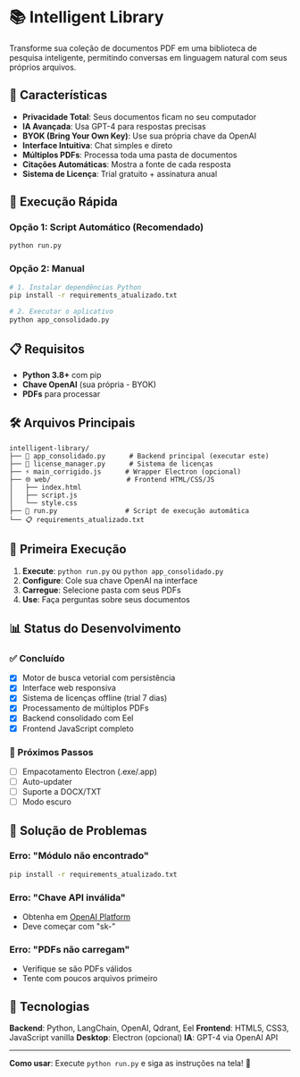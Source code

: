 # 📚 Intelligent Library

Transforme sua coleção de documentos PDF em uma biblioteca de pesquisa inteligente, permitindo conversas em linguagem natural com seus próprios arquivos.

## 🚀 Características

- **Privacidade Total**: Seus documentos ficam no seu computador
- **IA Avançada**: Usa GPT-4 para respostas precisas
- **BYOK (Bring Your Own Key)**: Use sua própria chave da OpenAI
- **Interface Intuitiva**: Chat simples e direto
- **Múltiplos PDFs**: Processa toda uma pasta de documentos
- **Citações Automáticas**: Mostra a fonte de cada resposta
- **Sistema de Licença**: Trial gratuito + assinatura anual

## 🎯 Execução Rápida

### Opção 1: Script Automático (Recomendado)
```bash
python run.py
```

### Opção 2: Manual
```bash
# 1. Instalar dependências Python
pip install -r requirements_atualizado.txt

# 2. Executar o aplicativo
python app_consolidado.py
```

## 📋 Requisitos

- **Python 3.8+** com pip
- **Chave OpenAI** (sua própria - BYOK)
- **PDFs** para processar

## 🛠️ Arquivos Principais

```
intelligent-library/
├── 🐍 app_consolidado.py      # Backend principal (executar este)
├── 🔐 license_manager.py      # Sistema de licenças
├── ⚡ main_corrigido.js      # Wrapper Electron (opcional)
├── 🌐 web/                   # Frontend HTML/CSS/JS
│   ├── index.html
│   ├── script.js
│   └── style.css
├── 🚀 run.py                 # Script de execução automática
└── 📋 requirements_atualizado.txt
```

## 🔧 Primeira Execução

1. **Execute**: `python run.py` ou `python app_consolidado.py`
2. **Configure**: Cole sua chave OpenAI na interface
3. **Carregue**: Selecione pasta com seus PDFs
4. **Use**: Faça perguntas sobre seus documentos

## 📊 Status do Desenvolvimento

### ✅ Concluído
- [x] Motor de busca vetorial com persistência
- [x] Interface web responsiva
- [x] Sistema de licenças offline (trial 7 dias)
- [x] Processamento de múltiplos PDFs
- [x] Backend consolidado com Eel
- [x] Frontend JavaScript completo

### 🚧 Próximos Passos
- [ ] Empacotamento Electron (.exe/.app)
- [ ] Auto-updater
- [ ] Suporte a DOCX/TXT
- [ ] Modo escuro

## 🐛 Solução de Problemas

### Erro: "Módulo não encontrado"
```bash
pip install -r requirements_atualizado.txt
```

### Erro: "Chave API inválida"
- Obtenha em [OpenAI Platform](https://platform.openai.com/api-keys)
- Deve começar com "sk-"

### Erro: "PDFs não carregam"
- Verifique se são PDFs válidos
- Tente com poucos arquivos primeiro

## 📄 Tecnologias

**Backend**: Python, LangChain, OpenAI, Qdrant, Eel
**Frontend**: HTML5, CSS3, JavaScript vanilla
**Desktop**: Electron (opcional)
**IA**: GPT-4 via OpenAI API

---

**Como usar**: Execute `python run.py` e siga as instruções na tela! 🚀
